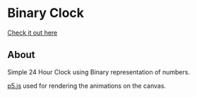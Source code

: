 # Binary Clock
[Check it out here](https://adityachandak287.github.io/Binary-Clock/)
## About
Simple 24 Hour Clock using Binary representation of numbers.

[p5.js](https://p5js.org/) used for rendering the animations on the canvas.
